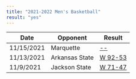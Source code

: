 ```yaml
---
title: "2021-2022 Men's Basketball"
result: "yes"
---
```


| Date | Opponent | Result |
|-|-|-|
| 11/15/2021 | Marquette | [--](https://www.espn.com/mens-college-basketball/game/_/gameId/401372001) |
| 11/13/2021 | Arkansas State | [W 92-53](https://www.espn.com/mens-college-basketball/game/_/gameId/401372111) |
| 11/9/2021 | Jackson State | [W 71-47](https://www.espn.ph/mens-college-basketball/game/_/gameId/401372110) |